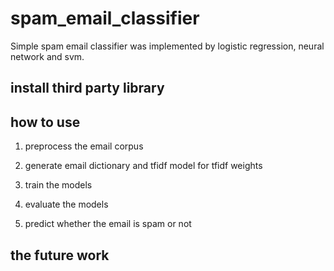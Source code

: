 # spam_email_classifier
Simple spam email classifier was implemented by logistic regression, neural network and svm.

## install third party library

## how to use
1. preprocess the email corpus

2. generate email dictionary and tfidf model for tfidf weights

3. train the models

4. evaluate the models

5. predict whether the email is spam or not

## the future work

